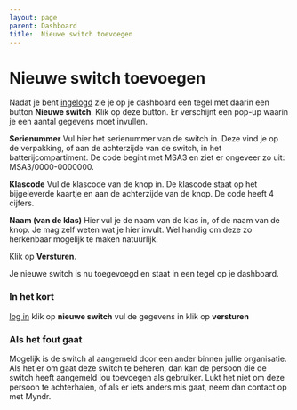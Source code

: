 ```yaml
---
layout: page
parent: Dashboard
title:  Nieuwe switch toevoegen 
---
```


# Nieuwe switch toevoegen

Nadat je bent [ingelogd](https://admin.myndr.net/auth/login-admin) zie je op je dashboard een tegel met daarin een button **Nieuwe switch**. Klik op deze button. Er verschijnt een pop-up waarin je een aantal gegevens moet invullen.

**Serienummer**
Vul hier het serienummer van de switch in. Deze vind je op de verpakking, of aan de achterzijde van de switch, in het batterijcompartiment. De code begint met MSA3 en ziet er ongeveer zo uit: MSA3/0000-0000000.

**Klascode**
Vul de klascode van de knop in. De klascode staat op het bijgeleverde kaartje en aan de achterzijde van de knop. De code heeft 4 cijfers.

**Naam (van de klas)**
Hier vul je de naam van de klas in, of de naam van de knop. Je mag zelf weten wat je hier invult. Wel handig om deze zo herkenbaar mogelijk te maken natuurlijk.

Klik op **Versturen**.

Je nieuwe switch is nu toegevoegd en staat in een tegel op je dashboard.

### In het kort
[log in](https://admin.myndr.net/auth/login-admin)
klik op **nieuwe switch**
vul de gegevens in
klik op **versturen**

### Als het fout gaat
Mogelijk is de switch al aangemeld door een ander binnen jullie organisatie. Als het er om gaat deze switch te beheren, dan kan de persoon die de switch heeft aangemeld jou toevoegen als gebruiker. Lukt het niet om deze persoon te achterhalen, of als er iets anders mis gaat, neem dan contact op met Myndr.
 


